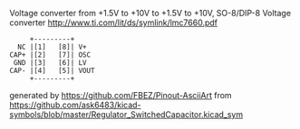 Voltage converter from +1.5V to +10V to +1.5V to +10V, SO-8/DIP-8
Voltage converter
http://www.ti.com/lit/ds/symlink/lmc7660.pdf


	     +---------+
	  NC |[1]   [8]| V+
	CAP+ |[2]   [7]| OSC
	 GND |[3]   [6]| LV
	CAP- |[4]   [5]| VOUT
	     +---------+


generated by https://github.com/FBEZ/Pinout-AsciiArt from https://github.com/ask6483/kicad-symbols/blob/master/Regulator_SwitchedCapacitor.kicad_sym